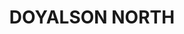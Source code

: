 ---
lastmod: '2025-04-06T06:05:20+00:00'
latitude: -33.18557406
layout: suburb
longitude: 151.546024
postcode: '2262'
state: NSW
title: DOYALSON NORTH
url: /nsw/doyalson-north/
---